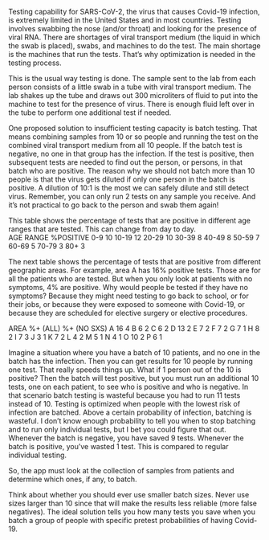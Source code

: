 Testing capability for SARS-CoV-2, the virus that causes Covid-19 infection, is extremely limited in the United States and in most countries. Testing involves swabbing the nose (and/or throat) and looking for the presence of viral RNA. There are shortages of viral transport medium (the liquid in which the swab is placed), swabs, and machines to do the test. The main shortage is the machines that run the tests. That’s why optimization is needed in the testing process.
 
This is the usual way testing is done. The sample sent to the lab from each person consists of a little swab in a tube with viral transport medium. The lab shakes up the tube and draws out 300 microliters of fluid to put into the machine to test for the presence of virus. There is enough fluid left over in the tube to perform one additional test if needed.
 
One proposed solution to insufficient testing capacity is batch testing. That means combining samples from 10 or so people and running the test on the combined viral transport medium from all 10 people. If the batch test is negative, no one in that group has the infection. If the test is positive, then subsequent tests are needed to find out the person, or persons, in that batch who are positive. The reason why we should not batch more than 10 people is that the virus gets diluted if only one person in the batch is positive. A dilution of 10:1 is the most we can safely dilute and still detect virus. Remember, you can only run 2 tests on any sample you receive. And it’s not practical to go back to the person and swab them again!
 
 
This table shows the percentage of tests that are positive in different age ranges that are tested. This can change from day to day.  
AGE RANGE
%POSITIVE
0-9
10
10-19
12
20-29
10
30-39
8
40-49
8
50-59
7
60-69
5
70-79
3
80+
3
 
The next table shows the percentage of tests that are positive from different geographic areas. For example, area A has 16% positive tests. Those are for all the patients who are tested. But when you only look at patients with no symptoms, 4% are positive. Why would people be tested if they have no symptoms? Because they might need testing to go back to school, or for their jobs, or because they were exposed to someone with Covid-19, or because they are scheduled for elective surgery or elective procedures.
 
AREA
%+ (ALL)
%+ (NO SXS)
A
16
4
B
6
2
C
6
2
D
13
2
E
7
2
F
7
2
G
7
1
H
8
2
I
7
3
J
3
1
K
7
2
L
4
2
M
5
1
N
4
1
O
10
2
P
6
1
 
 
 
 
Imagine a situation where you have a batch of 10 patients, and no one in the batch has the infection. Then you can get results for 10 people by running one test. That really speeds things up. What if 1 person out of the 10 is positive? Then the batch will test positive, but you must run an additional 10 tests, one on each patient, to see who is positive and who is negative. In that scenario batch testing is wasteful because you had to run 11 tests instead of 10. Testing is optimized when people with the lowest risk of infection are batched. Above a certain probability of infection, batching is wasteful. I don’t know enough probability to tell you when to stop batching and to run only individual tests, but I bet you could figure that out.  Whenever the batch is negative, you have saved 9 tests. Whenever the batch is positive, you’ve wasted 1 test. This is compared to regular individual testing.
 
So, the app must look at the collection of samples from patients and determine which ones, if any, to batch.
 
Think about whether you should ever use smaller batch sizes. Never use sizes larger than 10 since that will make the results less reliable (more false negatives). The ideal solution tells you how many tests you save when you batch a group of people with specific pretest probabilities of having Covid-19.